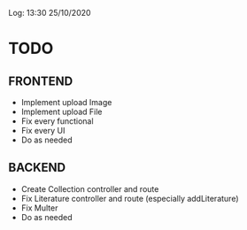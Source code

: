 Log: 13:30 25/10/2020

# TODO

## FRONTEND

- Implement upload Image
- Implement upload File
- Fix every functional
- Fix every UI
- Do as needed

## BACKEND

- Create Collection controller and route
- Fix Literature controller and route (especially addLiterature)
- Fix Multer
- Do as needed
